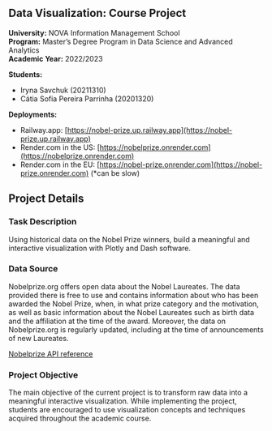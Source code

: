 ## Data Visualization: Course Project
**University:** NOVA Information Management School<br>
**Program:** Master’s Degree Program in Data Science and Advanced Analytics<br>
**Academic Year:** 2022/2023<br>

**Students:** 
- Iryna Savchuk (20211310)
- Cátia Sofia Pereira Parrinha (20201320)

**Deployments:**
- Railway.app: [https://nobel-prize.up.railway.app](https://nobel-prize.up.railway.app)
- Render.com in the US: [https://nobelprize.onrender.com](https://nobelprize.onrender.com)
- Render.com in the EU: [https://nobel-prize.onrender.com](https://nobel-prize.onrender.com) (*can be slow)

## Project Details
### Task Description 
Using historical data on the Nobel Prize winners, build a meaningful and interactive visualization with Plotly and Dash software.

### Data Source 
Nobelprize.org offers open data about the Nobel Laureates. The data provided there is free to use and contains information about who has been awarded the Nobel Prize, when, in what prize category and the motivation, as well as basic information about the Nobel Laureates such as birth data and the affiliation at the time of the award. Moreover, the data on Nobelprize.org is regularly updated, including at the time of announcements of new Laureates.

[Nobelprize API reference](https://nobelprize.readme.io/reference/getting-started)

### Project Objective
The main objective of the current project is to transform raw data into a meaningful interactive visualization. While implementing the project, students are encouraged to use visualization concepts and techniques acquired throughout the academic course.
